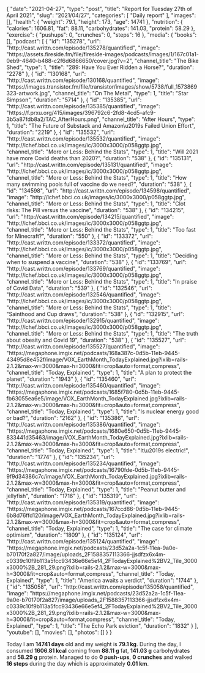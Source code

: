 {
    "date": "2021-04-27",
    "type": "post",
    "title": "Report for Tuesday 27th of April 2021",
    "slug": "2021\/04\/27",
    "categories": [
        "Daily report"
    ],
    "images": [],
    "health": {
        "weight": 79.1,
        "height": 173,
        "age": 14741
    },
    "nutrition": {
        "calories": 1606.81,
        "fat": 88.11,
        "carbohydrates": 141.03,
        "protein": 58.29
    },
    "exercise": {
        "pushups": 0,
        "crunches": 0,
        "steps": 16
    },
    "media": {
        "books": [],
        "podcast": [
            {
                "id": "135278",
                "url": "http:\/\/cast.writtn.com\/episode\/135278\/quantified",
                "image": "https:\/\/assets.fireside.fm\/file\/fireside-images\/podcasts\/images\/1\/167c01a1-0eb9-4640-b488-c2f6d6866650\/cover.jpg?v=2",
                "channel_title": "The Bike Shed",
                "type": 1,
                "title": "289: Have You Ever Ridden a Horse?",
                "duration": "2278"
            },
            {
                "id": "130168",
                "url": "http:\/\/cast.writtn.com\/episode\/130168\/quantified",
                "image": "https:\/\/images.transistor.fm\/file\/transistor\/images\/show\/5738\/full_1573869323-artwork.jpg",
                "channel_title": "On The Metal",
                "type": 1,
                "title": "Star Simpson",
                "duration": "5714"
            },
            {
                "id": "135385",
                "url": "http:\/\/cast.writtn.com\/episode\/135385\/quantified",
                "image": "https:\/\/f.prxu.org\/415\/images\/396792c6-2fd8-4cd5-afc9-3b5a87fdb8a2\/TAC_AfterHours.png",
                "channel_title": "After Hours",
                "type": 1,
                "title": "The Future of Substack and Amazon\u2019s Failed Union Effort",
                "duration": "2219"
            },
            {
                "id": "135532",
                "url": "http:\/\/cast.writtn.com\/episode\/135532\/quantified",
                "image": "http:\/\/ichef.bbci.co.uk\/images\/ic\/3000x3000\/p058ggtp.jpg",
                "channel_title": "More or Less: Behind the Stats",
                "type": 1,
                "title": "Will 2021 have more Covid deaths than 2020?",
                "duration": "538"
            },
            {
                "id": "135131",
                "url": "http:\/\/cast.writtn.com\/episode\/135131\/quantified",
                "image": "http:\/\/ichef.bbci.co.uk\/images\/ic\/3000x3000\/p058ggtp.jpg",
                "channel_title": "More or Less: Behind the Stats",
                "type": 1,
                "title": "How many swimming pools full of vaccine do we need?",
                "duration": "538"
            },
            {
                "id": "134598",
                "url": "http:\/\/cast.writtn.com\/episode\/134598\/quantified",
                "image": "http:\/\/ichef.bbci.co.uk\/images\/ic\/3000x3000\/p058ggtp.jpg",
                "channel_title": "More or Less: Behind the Stats",
                "type": 1,
                "title": "Clot risks: The Pill versus the vaccine",
                "duration": "538"
            },
            {
                "id": "134215",
                "url": "http:\/\/cast.writtn.com\/episode\/134215\/quantified",
                "image": "http:\/\/ichef.bbci.co.uk\/images\/ic\/3000x3000\/p058ggtp.jpg",
                "channel_title": "More or Less: Behind the Stats",
                "type": 1,
                "title": "Too fast for Minecraft?",
                "duration": "550"
            },
            {
                "id": "133372",
                "url": "http:\/\/cast.writtn.com\/episode\/133372\/quantified",
                "image": "http:\/\/ichef.bbci.co.uk\/images\/ic\/3000x3000\/p058ggtp.jpg",
                "channel_title": "More or Less: Behind the Stats",
                "type": 1,
                "title": "Deciding when to suspend a vaccine",
                "duration": "538"
            },
            {
                "id": "133769",
                "url": "http:\/\/cast.writtn.com\/episode\/133769\/quantified",
                "image": "http:\/\/ichef.bbci.co.uk\/images\/ic\/3000x3000\/p058ggtp.jpg",
                "channel_title": "More or Less: Behind the Stats",
                "type": 1,
                "title": "In praise of Covid Data",
                "duration": "539"
            },
            {
                "id": "132546",
                "url": "http:\/\/cast.writtn.com\/episode\/132546\/quantified",
                "image": "http:\/\/ichef.bbci.co.uk\/images\/ic\/3000x3000\/p058ggtp.jpg",
                "channel_title": "More or Less: Behind the Stats",
                "type": 1,
                "title": "Sainthood and Cup draws",
                "duration": "538"
            },
            {
                "id": "132915",
                "url": "http:\/\/cast.writtn.com\/episode\/132915\/quantified",
                "image": "http:\/\/ichef.bbci.co.uk\/images\/ic\/3000x3000\/p058ggtp.jpg",
                "channel_title": "More or Less: Behind the Stats",
                "type": 1,
                "title": "The truth about obesity and Covid 19",
                "duration": "538"
            },
            {
                "id": "135527",
                "url": "http:\/\/cast.writtn.com\/episode\/135527\/quantified",
                "image": "https:\/\/megaphone.imgix.net\/podcasts\/168a387c-0d5b-11eb-9445-43495d8e452f\/image\/VOX_EarthMonth_TodayExplained.jpg?ixlib=rails-2.1.2&max-w=3000&max-h=3000&fit=crop&auto=format,compress",
                "channel_title": "Today, Explained",
                "type": 1,
                "title": "A plan to protect the planet",
                "duration": "1943"
            },
            {
                "id": "135460",
                "url": "http:\/\/cast.writtn.com\/episode\/135460\/quantified",
                "image": "https:\/\/megaphone.imgix.net\/podcasts\/1685f780-0d5b-11eb-9445-fb63055ea6e5\/image\/VOX_EarthMonth_TodayExplained.jpg?ixlib=rails-2.1.2&max-w=3000&max-h=3000&fit=crop&auto=format,compress",
                "channel_title": "Today, Explained",
                "type": 1,
                "title": "Is nuclear energy good or bad?",
                "duration": "2162"
            },
            {
                "id": "135386",
                "url": "http:\/\/cast.writtn.com\/episode\/135386\/quantified",
                "image": "https:\/\/megaphone.imgix.net\/podcasts\/1680e650-0d5b-11eb-9445-833441d35463\/image\/VOX_EarthMonth_TodayExplained.jpg?ixlib=rails-2.1.2&max-w=3000&max-h=3000&fit=crop&auto=format,compress",
                "channel_title": "Today, Explained",
                "type": 1,
                "title": "It\u2019s electric!",
                "duration": "1774"
            },
            {
                "id": "135234",
                "url": "http:\/\/cast.writtn.com\/episode\/135234\/quantified",
                "image": "https:\/\/megaphone.imgix.net\/podcasts\/16790fde-0d5b-11eb-9445-9f9d34386c7c\/image\/VOX_EarthMonth_TodayExplained.jpg?ixlib=rails-2.1.2&max-w=3000&max-h=3000&fit=crop&auto=format,compress",
                "channel_title": "Today, Explained",
                "type": 1,
                "title": "Peanut butter and jellyfish",
                "duration": "1716"
            },
            {
                "id": "135319",
                "url": "http:\/\/cast.writtn.com\/episode\/135319\/quantified",
                "image": "https:\/\/megaphone.imgix.net\/podcasts\/167ccd86-0d5b-11eb-9445-6b8d76ffd120\/image\/VOX_EarthMonth_TodayExplained.jpg?ixlib=rails-2.1.2&max-w=3000&max-h=3000&fit=crop&auto=format,compress",
                "channel_title": "Today, Explained",
                "type": 1,
                "title": "The case for climate optimism",
                "duration": "1809"
            },
            {
                "id": "135124",
                "url": "http:\/\/cast.writtn.com\/episode\/135124\/quantified",
                "image": "https:\/\/megaphone.imgix.net\/podcasts\/23d52a2a-1c5f-11ea-9a0e-b70170f2a827\/image\/uploads_2F1588357113366-jjsdfzx6x4m-c0339c10f9b113a5fcc93436e66e5ef4_2FTodayExplained%2BV2_Tile_3000x3000%2B_281_29.png?ixlib=rails-2.1.2&max-w=3000&max-h=3000&fit=crop&auto=format,compress",
                "channel_title": "Today, Explained",
                "type": 1,
                "title": "America awaits a verdict",
                "duration": "1744"
            },
            {
                "id": "135058",
                "url": "http:\/\/cast.writtn.com\/episode\/135058\/quantified",
                "image": "https:\/\/megaphone.imgix.net\/podcasts\/23d52a2a-1c5f-11ea-9a0e-b70170f2a827\/image\/uploads_2F1588357113366-jjsdfzx6x4m-c0339c10f9b113a5fcc93436e66e5ef4_2FTodayExplained%2BV2_Tile_3000x3000%2B_281_29.png?ixlib=rails-2.1.2&max-w=3000&max-h=3000&fit=crop&auto=format,compress",
                "channel_title": "Today, Explained",
                "type": 1,
                "title": "The Echo Park eviction",
                "duration": "1832"
            }
        ],
        "youtube": [],
        "movies": [],
        "photos": []
    }
}

Today I am <strong>14741 days</strong> old and my weight is <strong>79.1 kg</strong>. During the day, I consumed <strong>1606.81 kcal</strong> coming from <strong>88.11 g</strong> fat, <strong>141.03 g</strong> carbohydrates and <strong>58.29 g</strong> protein. Managed to do <strong>0 push-ups</strong>, <strong>0 crunches</strong> and walked <strong>16 steps</strong> during the day which is approximately <strong>0.01 km</strong>.